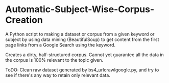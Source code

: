 # Automatic-Subject-Wise-Corpus-Creation
A Python script to making a dataset or corpus from a given keyword or subject by using data mining (BeautifulSoup) to get content from the first page links from a Google Search using the keyword.

Creates a dirty, half-structured corpus. Cannot yet guarantee all the data in the corpus is 100% relevant to the topic given.

ToDO: Clean raw dataset generated by bs4_urlcrawlgoogle.py, and try to see if there's any way to retain only relevant data.       
